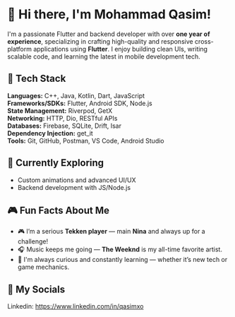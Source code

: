 # 👋 Hi there, I'm Mohammad Qasim!

I'm a passionate Flutter and backend developer with over **one year of experience**, specializing in crafting high-quality and responsive cross-platform applications using **Flutter**. I enjoy building clean UIs, writing scalable code, and learning the latest in mobile development tech.

## 🚀 Tech Stack

**Languages:** C++, Java, Kotlin, Dart, JavaScript  
**Frameworks/SDKs:** Flutter, Android SDK, Node.js  
**State Management:** Riverpod, GetX  
**Networking:** HTTP, Dio, RESTful APIs  
**Databases:** Firebase, SQLite, Drift, Isar  
**Dependency Injection:** get_it  
**Tools:** Git, GitHub, Postman, VS Code, Android Studio

## 🌱 Currently Exploring
- Custom animations and advanced UI/UX
- Backend development with JS/Node.js


## 🎮 Fun Facts About Me

- 🎮 I’m a serious **Tekken player** — main **Nina** and always up for a challenge!
- 🎧 Music keeps me going — **The Weeknd** is my all-time favorite artist.
- 🧠 I'm always curious and constantly learning — whether it’s new tech or game mechanics.


## 🧑 My Socials
Linkedin: https://www.linkedin.com/in/qasimxo
